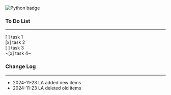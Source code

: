 ![Python badge](https://img.shields.io/static/v1?message=python&logo=python&labelColor=5c5c5c&color=3776AB&logoColor=white&label=%20&style=for-the-badge)

### To Do List

---

[ ] task 1  
[x] task 2  
[ ] task 3  
~[x] task 4~

### Change Log

---

- 2024-11-23 LA added new items
- 2024-11-23 LA deleted old items
